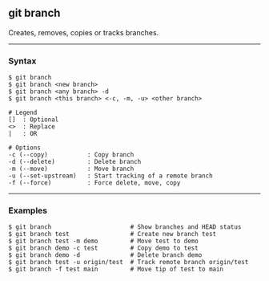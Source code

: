 ## git branch
Creates, removes, copies or tracks branches. 

-------------------------------------------------------------------------------
### Syntax

```
$ git branch
$ git branch <new branch>
$ git branch <any branch> -d
$ git branch <this branch> <-c, -m, -u> <other branch> 

# Legend
[]  : Optional
<>  : Replace
|   : OR
  
# Options
-c (--copy)           : Copy branch
-d (--delete)         : Delete branch
-m (--move)           : Move branch
-u (--set-upstream)   : Start tracking of a remote branch
-f (--force)          : Force delete, move, copy
```

-------------------------------------------------------------------------------
### Examples

```shell
$ git branch                      # Show branches and HEAD status
$ git branch test                 # Create new branch test
$ git branch test -m demo         # Move test to demo
$ git branch demo -c test         # Copy demo to test
$ git branch demo -d              # Delete branch demo
$ git branch test -u origin/test  # Track remote branch origin/test
$ git branch -f test main         # Move tip of test to main
```